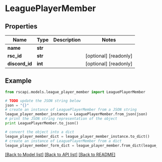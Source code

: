# LeaguePlayerMember


## Properties
Name | Type | Description | Notes
------------ | ------------- | ------------- | -------------
**name** | **str** |  | 
**rsc_id** | **str** |  | [optional] [readonly] 
**discord_id** | **int** |  | [optional] [readonly] 

## Example

```python
from rscapi.models.league_player_member import LeaguePlayerMember

# TODO update the JSON string below
json = "{}"
# create an instance of LeaguePlayerMember from a JSON string
league_player_member_instance = LeaguePlayerMember.from_json(json)
# print the JSON string representation of the object
print LeaguePlayerMember.to_json()

# convert the object into a dict
league_player_member_dict = league_player_member_instance.to_dict()
# create an instance of LeaguePlayerMember from a dict
league_player_member_form_dict = league_player_member.from_dict(league_player_member_dict)
```
[[Back to Model list]](../README.md#documentation-for-models) [[Back to API list]](../README.md#documentation-for-api-endpoints) [[Back to README]](../README.md)


